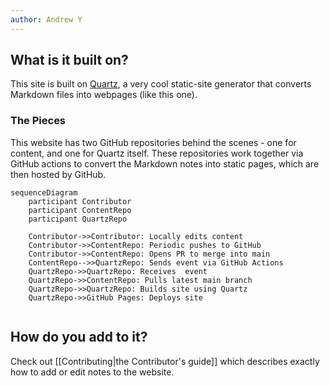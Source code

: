 ```yaml
---
author: Andrew Y
---
```


## What is it built on?
This site is built on [Quartz](https://quartz.jzhao.xyz/), a very cool static-site generator that converts Markdown files into webpages (like this one).

### The Pieces
This website has two GitHub repositories behind the scenes - one for content, and one for Quartz itself. These repositories work together via GitHub actions to convert the Markdown notes into static pages, which are then hosted by GitHub.

```mermaid
sequenceDiagram
    participant Contributor
    participant ContentRepo
    participant QuartzRepo

	Contributor->>Contributor: Locally edits content
    Contributor->>ContentRepo: Periodic pushes to GitHub
    Contributor->>ContentRepo: Opens PR to merge into main
    ContentRepo-->>QuartzRepo: Sends event via GitHub Actions
    QuartzRepo->>QuartzRepo: Receives  event
    QuartzRepo->>ContentRepo: Pulls latest main branch
    QuartzRepo->>QuartzRepo: Builds site using Quartz
    QuartzRepo->>GitHub Pages: Deploys site


```

## How do you add to it?
Check out [[Contributing|the Contributor's guide]] which describes exactly how to add or edit notes to the website.